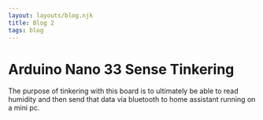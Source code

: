 ```yaml
---
layout: layouts/blog.njk
title: Blog 2
tags: blog
---
```


# Arduino Nano 33 Sense Tinkering

The purpose of tinkering with this board is to ultimately be able to read humidity and then send that data via bluetooth to home assistant running on a mini pc.